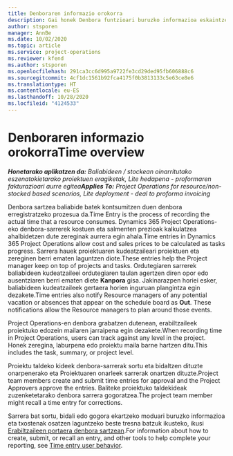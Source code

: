 ```yaml
---
title: Denboraren informazio orokorra
description: Gai honek Denbora funtzioari buruzko informazioa eskaintzen du Dynamics 365 Project Operations-en.
author: stsporen
manager: AnnBe
ms.date: 10/02/2020
ms.topic: article
ms.service: project-operations
ms.reviewer: kfend
ms.author: stsporen
ms.openlocfilehash: 291ca3cc6d995a9722fe3cd29ded95fb606888c6
ms.sourcegitcommit: 4cf1dc1561b92fca4175f0b3813133c5e63ce8e6
ms.translationtype: HT
ms.contentlocale: eu-ES
ms.lasthandoff: 10/28/2020
ms.locfileid: "4124533"
---
```

# <a name="time-overview"></a><span data-ttu-id="6acc1-103">Denboraren informazio orokorra</span><span class="sxs-lookup"><span data-stu-id="6acc1-103">Time overview</span></span>

<span data-ttu-id="6acc1-104">_**Honetarako aplikatzen da:** Baliabideen / stockean oinarritutako eszenatokietarako proiektuen eragiketak, Lite hedapena - proformaren fakturazioari aurre egitea_</span><span class="sxs-lookup"><span data-stu-id="6acc1-104">_**Applies To:** Project Operations for resource/non-stocked based scenarios, Lite deployment - deal to proforma invoicing_</span></span>

<span data-ttu-id="6acc1-105">Denbora sartzea baliabide batek kontsumitzen duen denbora erregistratzeko prozesua da.</span><span class="sxs-lookup"><span data-stu-id="6acc1-105">Time Entry is the process of recording the actual time that a resource consumes.</span></span> <span data-ttu-id="6acc1-106">Dynamics 365 Project Operations-eko denbora-sarrerek kostuen eta salmenten prezioak kalkulatzea ahalbidetzen dute zereginak aurrera egin ahala.</span><span class="sxs-lookup"><span data-stu-id="6acc1-106">Time entries in Dynamics 365 Project Operations allow cost and sales prices to be calculated as tasks progress.</span></span> <span data-ttu-id="6acc1-107">Sarrera hauek proiektuaren kudeatzaileari proiektuen eta zereginen berri ematen laguntzen diote.</span><span class="sxs-lookup"><span data-stu-id="6acc1-107">These entries help the Project manager keep on top of projects and tasks.</span></span> <span data-ttu-id="6acc1-108">Ordutegiaren sarrerek baliabideen kudeatzaileei ordutegiaren taulan agertzen diren opor edo ausentziaren berri ematen diete **Kanpora** gisa. Jakinarazpen horiei esker, baliabideen kudeatzaileek gertaera horien inguruan plangintza egin dezakete.</span><span class="sxs-lookup"><span data-stu-id="6acc1-108">Time entries also notify Resource managers of any potential vacation or absences that appear on the schedule board as **Out**. These notifications allow the Resource managers to plan around those events.</span></span>

<span data-ttu-id="6acc1-109">Project Operations-en denbora grabatzen dutenean, erabiltzaileek proiektuko edozein mailaren jarraipena egin dezakete.</span><span class="sxs-lookup"><span data-stu-id="6acc1-109">When recording time in Project Operations, users can track against any level in the project.</span></span> <span data-ttu-id="6acc1-110">Honek zeregina, laburpena edo proiektu maila barne hartzen ditu.</span><span class="sxs-lookup"><span data-stu-id="6acc1-110">This includes the task, summary, or project level.</span></span>

<span data-ttu-id="6acc1-111">Proiektu taldeko kideek denbora-sarrerak sortu eta bidaltzen dituzte onarpenerako eta Proiektuaren onarleek sarrerak onartzen dituzte.</span><span class="sxs-lookup"><span data-stu-id="6acc1-111">Project team members create and submit time entries for approval and the Project Approvers approve the entries.</span></span> <span data-ttu-id="6acc1-112">Baliteke proiektuko taldekideak zuzenketetarako denbora sarrera gogoratzea.</span><span class="sxs-lookup"><span data-stu-id="6acc1-112">The project team member might recall a time entry for corrections.</span></span>

<span data-ttu-id="6acc1-113">Sarrera bat sortu, bidali edo gogora ekartzeko moduari buruzko informazioa eta txostenak osatzen laguntzeko beste tresna batzuk ikusteko, ikusi [Erabiltzaileen portaera denbora sartzean](ui-behavior-time.md).</span><span class="sxs-lookup"><span data-stu-id="6acc1-113">For information about how to create, submit, or recall an entry, and other tools to help complete your reporting, see [Time entry user behavior](ui-behavior-time.md).</span></span>

